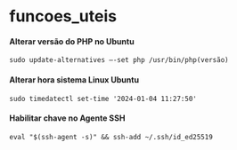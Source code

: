# funcoes_uteis


#### Alterar versão do PHP no Ubuntu
```shell
sudo update-alternatives –-set php /usr/bin/php(versão)
```

#### Alterar hora sistema Linux Ubuntu
```shell
sudo timedatectl set-time '2024-01-04 11:27:50'
```

#### Habilitar chave no Agente SSH
```shell
eval "$(ssh-agent -s)" && ssh-add ~/.ssh/id_ed25519
```
